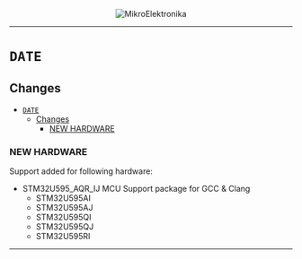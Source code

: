 <p align="center">
  <img src="http://www.mikroe.com/img/designs/beta/logo_small.png?raw=true" alt="MikroElektronika"/>
</p>

---

# `DATE`

## Changes

- [`DATE`](#date)
  - [Changes](#changes)
    - [NEW HARDWARE](#new-hardware)

### NEW HARDWARE

Support added for following hardware:

- STM32U595_AQR_IJ MCU Support package for GCC & Clang
  - STM32U595AI
  - STM32U595AJ
  - STM32U595QI
  - STM32U595QJ
  - STM32U595RI

---
